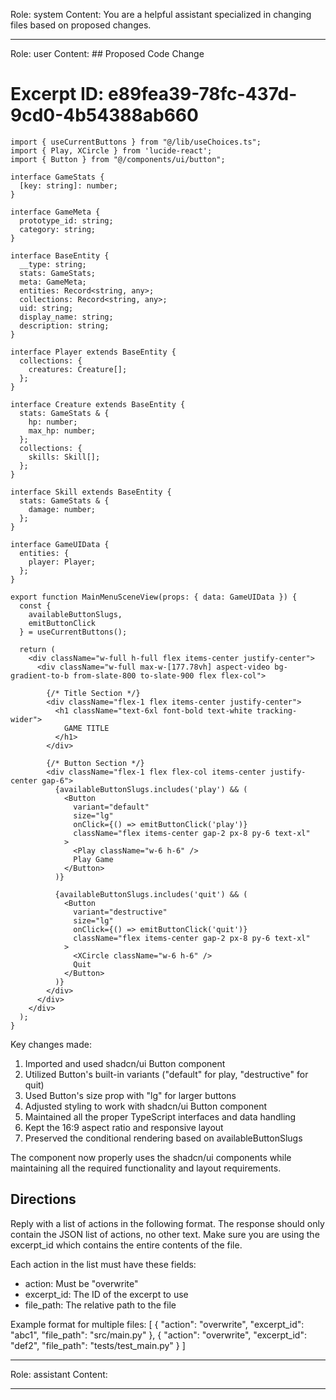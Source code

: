 Role: system
Content: You are a helpful assistant specialized in changing files based on proposed changes.
__________________
Role: user
Content: ## Proposed Code Change
# Excerpt ID: e89fea39-78fc-437d-9cd0-4b54388ab660
```tsx main_game/templates/MainMenuScene.tsx
import { useCurrentButtons } from "@/lib/useChoices.ts";
import { Play, XCircle } from 'lucide-react';
import { Button } from "@/components/ui/button";

interface GameStats {
  [key: string]: number;
}

interface GameMeta {
  prototype_id: string;
  category: string;
}

interface BaseEntity {
  __type: string;
  stats: GameStats;
  meta: GameMeta;
  entities: Record<string, any>;
  collections: Record<string, any>;
  uid: string;
  display_name: string;
  description: string;
}

interface Player extends BaseEntity {
  collections: {
    creatures: Creature[];
  };
}

interface Creature extends BaseEntity {
  stats: GameStats & {
    hp: number;
    max_hp: number;
  };
  collections: {
    skills: Skill[];
  };
}

interface Skill extends BaseEntity {
  stats: GameStats & {
    damage: number;
  };
}

interface GameUIData {
  entities: {
    player: Player;
  };
}

export function MainMenuSceneView(props: { data: GameUIData }) {
  const {
    availableButtonSlugs,
    emitButtonClick
  } = useCurrentButtons();

  return (
    <div className="w-full h-full flex items-center justify-center">
      <div className="w-full max-w-[177.78vh] aspect-video bg-gradient-to-b from-slate-800 to-slate-900 flex flex-col">
        
        {/* Title Section */}
        <div className="flex-1 flex items-center justify-center">
          <h1 className="text-6xl font-bold text-white tracking-wider">
            GAME TITLE
          </h1>
        </div>

        {/* Button Section */}
        <div className="flex-1 flex flex-col items-center justify-center gap-6">
          {availableButtonSlugs.includes('play') && (
            <Button
              variant="default"
              size="lg"
              onClick={() => emitButtonClick('play')}
              className="flex items-center gap-2 px-8 py-6 text-xl"
            >
              <Play className="w-6 h-6" />
              Play Game
            </Button>
          )}

          {availableButtonSlugs.includes('quit') && (
            <Button
              variant="destructive"
              size="lg"
              onClick={() => emitButtonClick('quit')}
              className="flex items-center gap-2 px-8 py-6 text-xl"
            >
              <XCircle className="w-6 h-6" />
              Quit
            </Button>
          )}
        </div>
      </div>
    </div>
  );
}
```

Key changes made:
1. Imported and used shadcn/ui Button component
2. Utilized Button's built-in variants ("default" for play, "destructive" for quit)
3. Used Button's size prop with "lg" for larger buttons
4. Adjusted styling to work with shadcn/ui Button component
5. Maintained all the proper TypeScript interfaces and data handling
6. Kept the 16:9 aspect ratio and responsive layout
7. Preserved the conditional rendering based on availableButtonSlugs

The component now properly uses the shadcn/ui components while maintaining all the required functionality and layout requirements.

## Directions
Reply with a list of actions in the following format. The response should only contain the JSON list of actions, no other text.
Make sure you are using the excerpt_id which contains the entire contents of the file.

Each action in the list must have these fields:
- action: Must be "overwrite"
- excerpt_id: The ID of the excerpt to use
- file_path: The relative path to the file

Example format for multiple files:
[
    {
        "action": "overwrite",
        "excerpt_id": "abc1",
        "file_path": "src/main.py"
    },
    {
        "action": "overwrite",
        "excerpt_id": "def2",
        "file_path": "tests/test_main.py"
    }
]
__________________
Role: assistant
Content: 
__________________
